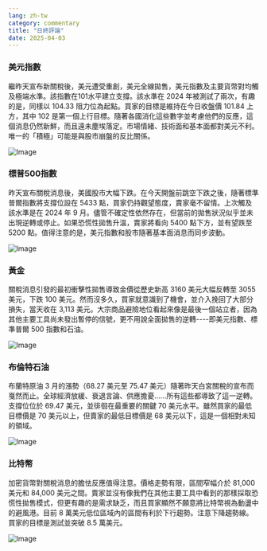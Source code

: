 ```yaml
---
lang: zh-tw
category: commentary
title: "日終評論"
date: 2025-04-03
---
```


### 美元指數

繼昨天宣布新關稅後，美元遭受重創，美元全線拋售，美元指數及主要貨幣對均觸及極端水準。該指數在101水平建立支撐。該水準在 2024 年被測試了兩次，有趣的是，同樣以 104.33 阻力位為起點。買家的目標是維持在今日收盤價 101.84 上方，其中 102 是第一個上行目標。隨著各國消化這些數字並考慮他們的反應，這個消息仍然新鮮，而且遠未塵埃落定。市場情緒、技術面和基本面都對美元不利。唯一的「積極」可能是與股市崩盤的反比關係。

![Image](https://markleighedu.github.io/img/Apr-2025/03-Apr-2025/usdindex.jpg)

### 標普500指數

昨天宣布關稅消息後，美國股市大幅下跌。在今天開盤前跳空下跌之後，隨著標準普爾指數將支撐位設在 5433 點，買家仍持觀望態度，賣家毫不留情。上次觸及該水準是在 2024 年 9 月。儘管不確定性依然存在，但當前的拋售狀況似乎並未出現逆轉或停止。如果恐慌性拋售升溫，賣家將看向 5400 點下方，並有望跌至 5200 點。值得注意的是，美元指數和股市隨著基本面消息而同步波動。  

![Image](https://markleighedu.github.io/img/Apr-2025/03-Apr-2025/sp500.jpg)

### 黃金

關稅消息引發的最初衝擊性拋售導致金價從歷史新高 3160 美元大幅反轉至 3055 美元，下跌 100 美元。然而沒多久，買家就意識到了機會，並介入挽回了大部分損失，當天收在 3,113 美元。大宗商品避險地位看起來像是最後一個站立者，因為其他主要工具尚未發出暫停的信號，更不用說全面拋售的逆轉----即美元指數、標準普爾 500 指數和石油。

![Image](https://markleighedu.github.io/img/Apr-2025/03-Apr-2025/gold.jpg)

### 布倫特石油

布蘭特原油 3 月的漲勢（68.27 美元至 75.47 美元）隨著昨天白宮關稅的宣布而戛然而止。全球經濟放緩、衰退言論、供應擔憂……所有這些都導致了這一逆轉。支撐位位於 69.47 美元，並徘徊在最重要的關鍵 70 美元水平。雖然買家的最低目標價是 70 美元以上，但賣家的最低目標價是 68 美元以下，這是一個相對未知的領域。 

![Image](https://markleighedu.github.io/img/Apr-2025/03-Apr-2025/brentoil.jpg)

### 比特幣

加密貨幣對關稅消息的膽怯反應值得注意。價格走勢有限，區間窄幅介於 81,000 美元和 84,000 美元之間。賣家並沒有像我們在其他主要工具中看到的那樣採取恐慌性拋售模式，但更有趣的是需求缺乏，而且買家顯然不願意將比特幣視為動盪中的避風港。目前 8 萬美元低位區域內的區間有利於下行趨勢。注意下降趨勢線。買家的目標是測試並突破 8.5 萬美元。

![Image](https://markleighedu.github.io/img/Apr-2025/03-Apr-2025/bitcoin.jpg)

